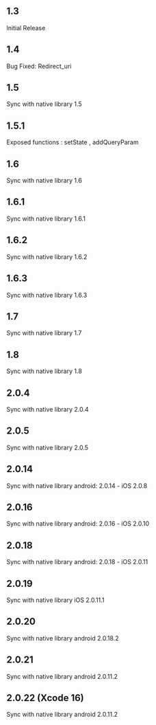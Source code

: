 ## 1.3

Initial Release

## 1.4

Bug Fixed: Redirect_uri

## 1.5

Sync with native library 1.5

## 1.5.1

Exposed functions : setState , addQueryParam

## 1.6

Sync with native library 1.6

## 1.6.1

Sync with native library 1.6.1

## 1.6.2

Sync with native library 1.6.2

## 1.6.3

Sync with native library 1.6.3


## 1.7

Sync with native library 1.7

## 1.8

Sync with native library 1.8

## 2.0.4

Sync with native library 2.0.4

## 2.0.5

Sync with native library 2.0.5

## 2.0.14

Sync with native library android: 2.0.14 - iOS 2.0.8

## 2.0.16

Sync with native library android: 2.0.16 - iOS 2.0.10

## 2.0.18

Sync with native library android: 2.0.18 - iOS 2.0.11


## 2.0.19

Sync with native library iOS 2.0.11.1


## 2.0.20

Sync with native library android 2.0.18.2

## 2.0.21

Sync with native library android 2.0.11.2



## 2.0.22 (Xcode 16)

Sync with native library android 2.0.11.2